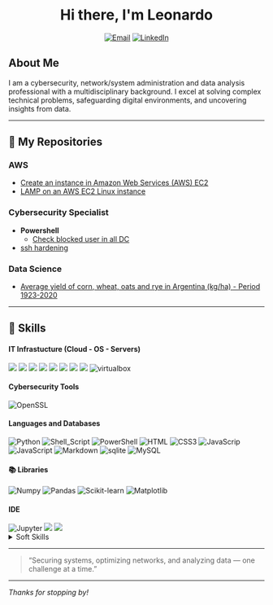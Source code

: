 <div align=center>
  
# Hi there, I'm Leonardo
<a href="mailto:lfgajdem@gmail.com" target="_blank"><img alt="Email" src="https://img.shields.io/badge/Gmail-D14836?style=for-the-badge&logo=gmail&logoColor=white" /></a>
<a href="https://linkedin.com/in/lfgajdemski/" target="_blank"><img src="https://img.shields.io/badge/-LinkedIn-0072b1?&style=for-the-badge&logo=linkedin&logoColor=white" alt="LinkedIn" /></a>
</div>

## About Me
I am a cybersecurity, network/system administration and data analysis professional with a multidisciplinary background. I excel at solving complex technical problems, safeguarding digital environments, and uncovering insights from data.

---
## :open_file_folder: My Repositories
### AWS
  - [Create an instance in Amazon Web Services (AWS) EC2](https://github.com/lfgajdem/Create-an-Amazon-EC2-instance/blob/main/README.md)
  - [LAMP on an AWS EC2 Linux instance](https://github.com/lfgajdem/LAMP-on-AWS-Linux-Instance/blob/main/README.md)
### Cybersecurity Specialist
  - **Powershell**
    - [Check blocked user in all DC](https://github.com/lfgajdem/Active-Directory/blob/main/README.md)
  - [ssh hardening](https://github.com/lfgajdem/ssh/blob/main/README.md)

### Data Science
  - [Average yield of corn, wheat, oats and rye in Argentina (kg/ha) - Period 1923-2020](https://github.com/lfgajdem/Corn-Wheat-Oats-Rye/blob/main/README.md)
---
## 🧰 Skills
#### IT Infrastucture (Cloud - OS - Servers)
<span>
<img src="https://img.shields.io/badge/Amazon_AWS-FF9900?style=flat-square&logo=amazonaws&logoColor=white">
<img src="https://img.shields.io/badge/Linux-FCC624?style=flat-square&logo=linux&logoColor=black">
<img src="https://img.shields.io/badge/Debian-A81D33?style=flat-square&logo=debian&logoColor=white">
<img src="https://img.shields.io/badge/Red%20Hat-EE0000?style=flat-square&logo=redhat&logoColor=white">
<img src="https://img.shields.io/badge/Cent%20OS-262577?style=flat-square&logo=CentOS&logoColor=white">
<img src="https://img.shields.io/badge/Kali%20Linux-557C94?style=flat-square&logo=KaliLinux&logoColor=white">
<img src="https://custom-icon-badges.demolab.com/badge/Windows-0078D6?style=flat-square&logo=windows11&logoColor=white">  
<img src="https://img.shields.io/badge/Apache-D22128?style=flat-square&logo=Apache&logoColor=white">
<img src="https://img.shields.io/badge/virtualbox-183A61.svg?style=flat-square&logo=virtualbox&logoColor=white" alt="virtualbox"/>
</span>

#### Cybersecurity Tools
![OpenSSL](https://img.shields.io/badge/OpenSSL-721412?style=flat-square&logo=OpenSSL&logoColor=white)

#### Languages and Databases
![Python](https://img.shields.io/badge/Python-3776AB?style=flat-square&logo=python&logoColor=white)
![Shell_Script](https://img.shields.io/badge/Shell_Script-121011?style=flat-square&logo=gnu-bash&logoColor=white)
![PowerShell](https://custom-icon-badges.demolab.com/badge/PowerShell-5391FE?style=flat-square&logo=powershell-white&logoColor=fff)
![HTML](https://img.shields.io/badge/HTML-%23E34F26.svg?style=flat-square&logo=html5&logoColor=white)
![CSS3](https://img.shields.io/badge/CSS3-1572B6?style=flat-square&logo=css3&logoColor=white")
![JavaScrip](https://img.shields.io/badge/JavaScript-F7DF1E?style=flat-square&logo=javascript&logoColor=black)
![JavaScript](https://img.shields.io/badge/JavaScript-F7DF1E?style=flat-square&logo=javascript&logoColor=000)
![Markdown](https://img.shields.io/badge/Markdown-000000?style=flat-square&logo=markdown&logoColor=white)
![sqlite](https://img.shields.io/badge/sqlite-003B57.svg?style=flat-square&logo=sqlite&logoColor=white) 
![MySQL](https://img.shields.io/badge/MySQL-005C84?style=flat-square&logo=mysql&logoColor=white)

#### 📚 Libraries

![Numpy](https://img.shields.io/badge/NumPy-%23013243.svg?style=flat-square&logo=numpy&logoColor=white)
![Pandas](https://img.shields.io/badge/Pandas-%23150458.svg?style=flat-square&logo=pandas&logoColor=white)
![Scikit-learn](https://img.shields.io/badge/scikit--learn-%23F7931E.svg?style=flat-square&logo=scikit-learn&logoColor=white)
![Matplotlib](https://img.shields.io/badge/Matplotlib-%23E20000.svg?style=flat-square&logo=matplotlib&logoColor=white)

#### IDE
<span>
<img src="https://img.shields.io/badge/Jupyter%20-%23F37626.svg?style=flat-square&logo=Jupyter&logoColor=white" alt="Jupyter">
<img src="https://img.shields.io/badge/Visual_Studio_Code-0078D4?style=flat-square&logo=visual%20studio%20code&logoColor=white">
<img src="https://img.shields.io/badge/VIM-%2311AB00.svg?&style=flat-square&logo=vim&logoColor=white">
</span>

<details>
<summary>Soft Skills</summary>
- Analytical Skills
- Communication
- Critical Thinking
- Diagnosis
- Leadership
- Problem Solving
- Process Optimization
- Research
- Teamwork
- Troubleshooting
</details>

---
> “Securing systems, optimizing networks, and analyzing data — one challenge at a time.”
---

_Thanks for stopping by!_
